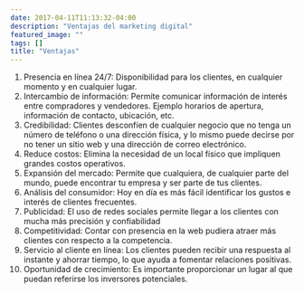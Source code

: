 ```yaml
---
date: 2017-04-11T11:13:32-04:00
description: "Ventajas del marketing digital"
featured_image: ""
tags: []
title: "Ventajas"
---
```


1. Presencia en línea 24/7: Disponibilidad para los clientes, en cualquier momento y en cualquier lugar.
2. Intercambio de información: Permite comunicar información de interés entre compradores y vendedores. Ejemplo horarios de apertura, información de contacto, ubicación, etc.
3. Credibilidad: Clientes desconfíen de cualquier negocio que no tenga un número de teléfono o una dirección física, y lo mismo puede decirse por no tener un sitio web y una dirección de correo electrónico.
4. Reduce costos: Elimina la necesidad de un local físico que impliquen grandes costos operativos.
5. Expansión del mercado: Permite que cualquiera, de cualquier parte del mundo, puede encontrar tu empresa y ser parte de tus clientes.
6. Análisis del consumidor: Hoy en día es más fácil identificar los gustos e interés de clientes frecuentes. 
7. Publicidad: El uso de redes sociales permite llegar a los clientes con mucha más precisión y confiabilidad
8. Competitividad: Contar con presencia en la web pudiera atraer más clientes con respecto a la competencia.
9. Servicio al cliente en línea: Los clientes pueden recibir una respuesta al instante y ahorrar tiempo, lo que ayuda a fomentar relaciones positivas.
10. Oportunidad de crecimiento: Es importante proporcionar un lugar al que puedan referirse los inversores potenciales. 
